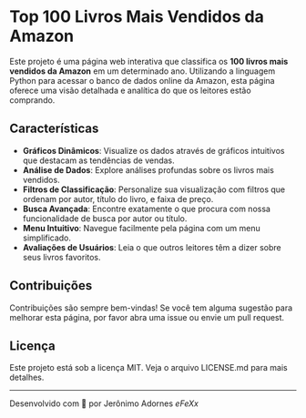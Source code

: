 # Top 100 Livros Mais Vendidos da Amazon

Este projeto é uma página web interativa que classifica os **100 livros mais vendidos da Amazon** em um determinado ano. Utilizando a linguagem Python para acessar o banco de dados online da Amazon, esta página oferece uma visão detalhada e analítica do que os leitores estão comprando.

## Características

- **Gráficos Dinâmicos**: Visualize os dados através de gráficos intuitivos que destacam as tendências de vendas.
- **Análise de Dados**: Explore análises profundas sobre os livros mais vendidos.
- **Filtros de Classificação**: Personalize sua visualização com filtros que ordenam por autor, título do livro, e faixa de preço.
- **Busca Avançada**: Encontre exatamente o que procura com nossa funcionalidade de busca por autor ou título.
- **Menu Intuitivo**: Navegue facilmente pela página com um menu simplificado.
- **Avaliações de Usuários**: Leia o que outros leitores têm a dizer sobre seus livros favoritos.

## Contribuições

Contribuições são sempre bem-vindas! Se você tem alguma sugestão para melhorar esta página, por favor abra uma issue ou envie um pull request.

## Licença

Este projeto está sob a licença MIT. Veja o arquivo LICENSE.md para mais detalhes.

---

Desenvolvido com 💾 por Jerônimo Adornes *eFeXx*
